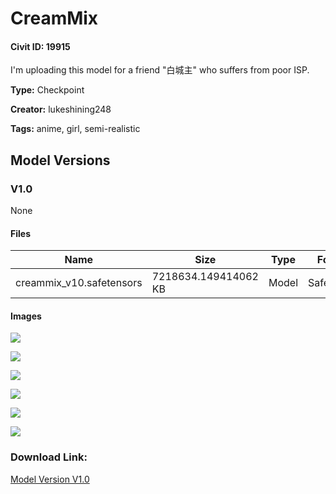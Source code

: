 # CreamMix

#### Civit ID: 19915

<p>I'm uploading this model for a friend "白城主" who suffers from poor ISP.</p><p></p>

**Type:** Checkpoint

**Creator:** lukeshining248

**Tags:** anime, girl, semi-realistic

## Model Versions

### V1.0

None

#### Files

| Name | Size | Type | Format | Download Url | AutoV1 | AutoV2 | SHA256 | CRC32 | BLAKE3 |
| --- | --- | --- | --- | --- | --- | --- | --- | --- | --- |
| creammix_v10.safetensors | 7218634.149414062 KB | Model | SafeTensor | https://civitai.com/api/download/models/23650 | 1D6B95F9 | 1DFBFAFD45 | 1DFBFAFD45AFABC76126F76E4C8BE5B74C9B1BCCC2F34774E61219952B6DA4E4 | 8E1C83F4 | 4D75BA0A080A6C66934F878CD7B1834AF0024200BAB84F6382FC89B6FC2F0378 |

#### Images

<p><img src="https://image.civitai.com/xG1nkqKTMzGDvpLrqFT7WA/4dfb4bc2-e5c2-4144-8a37-78857e4b0700/width=450/256333.jpeg" /></p>

<p><img src="https://image.civitai.com/xG1nkqKTMzGDvpLrqFT7WA/7a7ebf0d-b533-4dfe-a03e-9d29081cbd00/width=450/256338.jpeg" /></p>

<p><img src="https://image.civitai.com/xG1nkqKTMzGDvpLrqFT7WA/1b1005cf-0695-48ec-4f84-37ab86c23d00/width=450/256337.jpeg" /></p>

<p><img src="https://image.civitai.com/xG1nkqKTMzGDvpLrqFT7WA/d912b1f0-1790-4121-f116-05b8de16e200/width=450/256336.jpeg" /></p>

<p><img src="https://image.civitai.com/xG1nkqKTMzGDvpLrqFT7WA/7b038fa9-4d22-4baa-af28-4ce9d9b4fe00/width=450/256335.jpeg" /></p>

<p><img src="https://image.civitai.com/xG1nkqKTMzGDvpLrqFT7WA/1b3eabbc-fc6a-4b16-189b-dc25e7588e00/width=450/256334.jpeg" /></p>

### Download Link:

[Model Version V1.0](https://civitai.com/api/download/models/23650)

